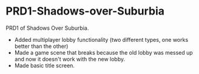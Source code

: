 # PRD1-Shadows-over-Suburbia
PRD1 of Shadows Over Suburbia. 
- Added multiplayer lobby functionality (two different types, one works better than the other)
- Made a game scene that breaks because the old lobby was messed up and now it doesn't work with the new lobby.
- Made basic title screen. 

